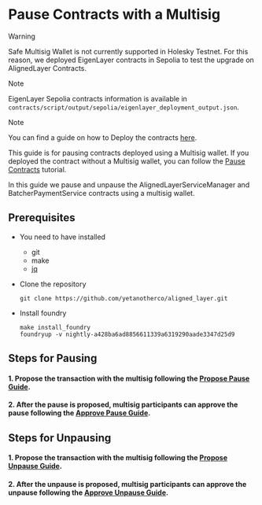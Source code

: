 # Pause Contracts with a Multisig

> [!WARNING]  
> Safe Multisig Wallet is not currently supported in Holesky Testnet.
> For this reason, we deployed EigenLayer contracts in Sepolia to test the upgrade on AlignedLayer Contracts.

> [!NOTE]
> EigenLayer Sepolia contracts information is available in `contracts/script/output/sepolia/eigenlayer_deployment_output.json`.

> [!NOTE]
> You can find a guide on how to Deploy the contracts [here](./2_deploy_contracts.md).

This guide is for pausing contracts deployed using a Multisig wallet. If you deployed the contract without a Multisig wallet, you can follow the [Pause Contracts](./4_a_pause_contracts.md) tutorial.

In this guide we pause and unpause the AlignedLayerServiceManager and BatcherPaymentService contracts using a multisig wallet.

## Prerequisites

- You need to have installed
    - git
    - make
    - [jq](https://jqlang.github.io/jq/download/)

- Clone the repository

   ```
   git clone https://github.com/yetanotherco/aligned_layer.git
   ```

- Install foundry

    ```shell
    make install_foundry
    foundryup -v nightly-a428ba6ad8856611339a6319290aade3347d25d9
    ```

## Steps for Pausing

#### 1. Propose the transaction with the multisig following the [Propose Pause Guide](./4_b_1_propose_pause.md).

#### 2. After the pause is proposed, multisig participants can approve the pause following the [Approve Pause Guide](./4_b_2_approve_pause.md).

## Steps for Unpausing

#### 1. Propose the transaction with the multisig following the [Propose Unpause Guide](./4_b_3_propose_unpause.md).

#### 2. After the unpause is proposed, multisig participants can approve the unpause following the [Approve Unpause Guide](./4_b_4_approve_unpause.md).
